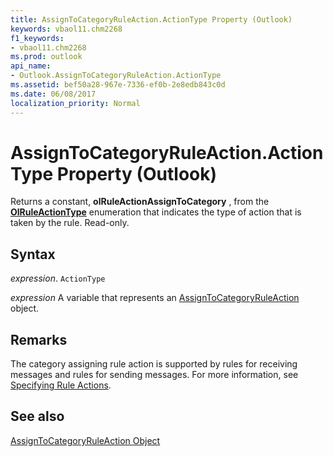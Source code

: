 ```yaml
---
title: AssignToCategoryRuleAction.ActionType Property (Outlook)
keywords: vbaol11.chm2268
f1_keywords:
- vbaol11.chm2268
ms.prod: outlook
api_name:
- Outlook.AssignToCategoryRuleAction.ActionType
ms.assetid: bef50a28-967e-7336-ef0b-2e8edb843c0d
ms.date: 06/08/2017
localization_priority: Normal
---
```



# AssignToCategoryRuleAction.ActionType Property (Outlook)

Returns a constant,  **olRuleActionAssignToCategory** , from the **[OlRuleActionType](Outlook.OlRuleActionType.md)** enumeration that indicates the type of action that is taken by the rule. Read-only.


## Syntax

_expression_. `ActionType`

_expression_ A variable that represents an [AssignToCategoryRuleAction](./Outlook.AssignToCategoryRuleAction.md) object.


## Remarks

 The category assigning rule action is supported by rules for receiving messages and rules for sending messages. For more information, see [Specifying Rule Actions](../outlook/How-to/Rules/specifying-rule-actions.md).


## See also


[AssignToCategoryRuleAction Object](Outlook.AssignToCategoryRuleAction.md)

